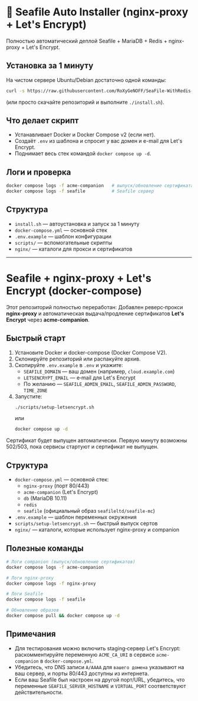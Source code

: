 # 🚀 Seafile Auto Installer (nginx-proxy + Let's Encrypt)

Полностью автоматический деплой Seafile + MariaDB + Redis + nginx-proxy + Let's Encrypt.

## Установка за 1 минуту

На чистом сервере Ubuntu/Debian достаточно одной команды:

```bash
curl -s https://raw.githubusercontent.com/RoXyGeNOFF/SeaFile-WithRedis-ALLinOne/main/install.sh | bash
```

(или просто скачайте репозиторий и выполните `./install.sh`).

## Что делает скрипт
- Устанавливает Docker и Docker Compose v2 (если нет).
- Создаёт `.env` из шаблона и спросит у вас домен и e-mail для Let's Encrypt.
- Поднимает весь стек командой `docker compose up -d`.

## Логи и проверка
```bash
docker compose logs -f acme-companion   # выпуск/обновление сертификата
docker compose logs -f seafile          # Seafile сервер
```

## Структура
- `install.sh` — автоустановка и запуск за 1 минуту
- `docker-compose.yml` — основной стек
- `.env.example` — шаблон конфигурации
- `scripts/` — вспомогательные скрипты
- `nginx/` — каталоги для прокси и сертификатов

---

# Seafile + nginx-proxy + Let's Encrypt (docker-compose)

Этот репозиторий полностью переработан: Добавлен реверс‑прокси **nginx-proxy** и автоматическая выдача/продление сертификатов **Let's Encrypt** через **acme-companion**.

## Быстрый старт

1. Установите Docker и docker-compose (Docker Compose V2).
2. Склонируйте репозиторий или распакуйте архив.
3. Скопируйте `.env.example` в `.env` и укажите:
   - `SEAFILE_DOMAIN` — ваш домен (например, `cloud.example.com`)
   - `LETSENCRYPT_EMAIL` — e‑mail для Let's Encrypt
   - По желанию — `SEAFILE_ADMIN_EMAIL`, `SEAFILE_ADMIN_PASSWORD`, `TIME_ZONE`
4. Запустите:
   ```bash
   ./scripts/setup-letsencrypt.sh
   ```
   или
   ```bash
   docker compose up -d
   ```

Сертификат будет выпущен автоматически. Первую минуту возможны 502/503, пока сервисы стартуют и сертификат не выпущен.

## Структура

- `docker-compose.yml` — основной стек:
  - `nginx-proxy` (порт 80/443)
  - `acme-companion` (Let's Encrypt)
  - `db` (MariaDB 10.11)
  - `redis`
  - `seafile` (официальный образ `seafileltd/seafile-mc`)
- `.env.example` — шаблон переменных окружения
- `scripts/setup-letsencrypt.sh` — быстрый выпуск сертов
- `nginx/` — каталоги, которые использует nginx-proxy и companion

## Полезные команды

```bash
# Логи companion (выпуск/обновление сертификатов)
docker compose logs -f acme-companion

# Логи nginx-proxy
docker compose logs -f nginx-proxy

# Логи Seafile
docker compose logs -f seafile

# Обновление образов
docker compose pull && docker compose up -d
```

## Примечания

- Для тестирования можно включить staging‑сервер Let's Encrypt:
  раскомментируйте переменную `ACME_CA_URI` в сервисе `acme-companion` в `docker-compose.yml`.
- Убедитесь, что DNS записи `A/AAAA` для `вашего домена` указывают на ваш сервер, и порты 80/443 доступны из интернета.
- Если ваш Seafile был настроен на другой порт/URL, убедитесь, что переменные `SEAFILE_SERVER_HOSTNAME` и `VIRTUAL_PORT` соответствуют действительности.
